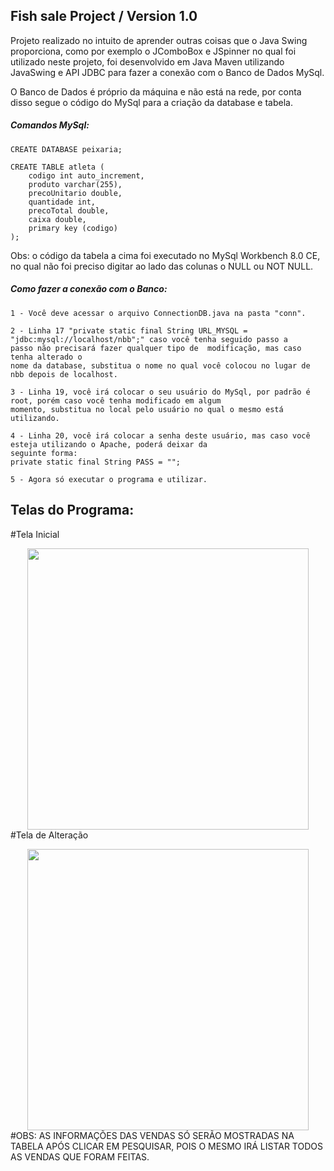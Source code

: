 ## Fish sale Project / Version 1.0
 
Projeto realizado no intuito de aprender outras coisas que o Java Swing proporciona, como por exemplo o JComboBox e JSpinner no qual foi utilizado neste projeto, foi desenvolvido em Java Maven utilizando JavaSwing e API JDBC para fazer a conexão com o Banco de Dados MySql.

O Banco de Dados é próprio da máquina e não está na rede, por conta disso segue o código do MySql para a criação da database e tabela.

##### Comandos MySql:
    CREATE DATABASE peixaria;

    CREATE TABLE atleta (
        codigo int auto_increment,
        produto varchar(255),
        precoUnitario double,
        quantidade int,
        precoTotal double,
        caixa double,
        primary key (codigo)
    );

Obs: o código da tabela a cima foi executado no MySql Workbench 8.0 CE, no qual não foi preciso digitar ao lado das colunas o NULL ou NOT NULL.

##### Como fazer a conexão com o Banco:
    1 - Você deve acessar o arquivo ConnectionDB.java na pasta "conn".
    
    2 - Linha 17 "private static final String URL_MYSQL = "jdbc:mysql://localhost/nbb";" caso você tenha seguido passo a
    passo não precisará fazer qualquer tipo de  modificação, mas caso tenha alterado o
    nome da database, substitua o nome no qual você colocou no lugar de nbb depois de localhost.
    
    3 - Linha 19, você irá colocar o seu usuário do MySql, por padrão é root, porém caso você tenha modificado em algum
    momento, substitua no local pelo usuário no qual o mesmo está utilizando.
    
    4 - Linha 20, você irá colocar a senha deste usuário, mas caso você esteja utilizando o Apache, poderá deixar da
    seguinte forma:
    private static final String PASS = "";
    
    5 - Agora só executar o programa e utilizar.

## Telas do Programa:

#Tela Inicial
<div align="center">
<img src="https://github.com/gustavocarmomendes/Fish-sale-Project/assets/112448190/da057660-58e8-4cc5-afff-a9241a29155b" width="450px" />
</div

#Tela de Alteração
<div align="center">
<img src="https://github.com/gustavocarmomendes/Fish-sale-Project/assets/112448190/a7c8c5d0-921e-4484-8fe2-3abb32f3c8c5" width="450px" />
</div

#OBS:
AS INFORMAÇÕES DAS VENDAS SÓ SERÃO MOSTRADAS NA TABELA APÓS CLICAR EM PESQUISAR, POIS O MESMO IRÁ LISTAR TODOS AS VENDAS QUE FORAM FEITAS.

